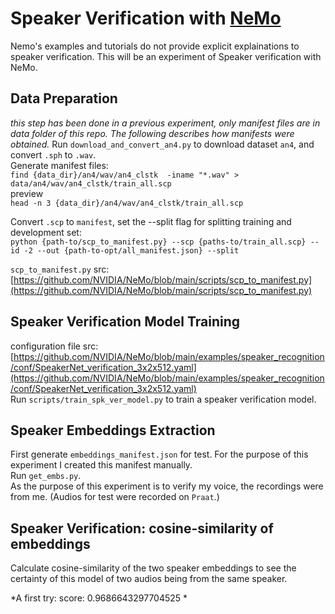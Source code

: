 # Speaker Verification with [NeMo](https://github.com/NVIDIA/NeMo)
Nemo's examples and tutorials do not provide explicit explainations to speaker verification. This will be an experiment of Speaker verification with NeMo.

## Data Preparation
*this step has been done in a previous experiment, only manifest files are in data folder of this repo. The following describes how manifests were obtained.*
Run `download_and_convert_an4.py` to download dataset `an4`, and convert `.sph` to `.wav`.<br>
Generate manifest files:<br>
`find {data_dir}/an4/wav/an4_clstk  -iname "*.wav" > data/an4/wav/an4_clstk/train_all.scp`<br>
preview<br>
`head -n 3 {data_dir}/an4/wav/an4_clstk/train_all.scp`<br>

Convert `.scp` to `manifest`, set the --split flag for splitting training and development set:<br>
`python {path-to/scp_to_manifest.py} --scp {paths-to/train_all.scp} --id -2 --out {path-to-opt/all_manifest.json} --split`<br>

`scp_to_manifest.py` src: [https://github.com/NVIDIA/NeMo/blob/main/scripts/scp_to_manifest.py](https://github.com/NVIDIA/NeMo/blob/main/scripts/scp_to_manifest.py)


## Speaker Verification Model Training
configuration file src: [https://github.com/NVIDIA/NeMo/blob/main/examples/speaker_recognition/conf/SpeakerNet_verification_3x2x512.yaml](https://github.com/NVIDIA/NeMo/blob/main/examples/speaker_recognition/conf/SpeakerNet_verification_3x2x512.yaml)<br>
Run `scripts/train_spk_ver_model.py` to train a speaker verification model.

## Speaker Embeddings Extraction
First generate `embeddings_manifest.json` for test. For the purpose of this experiment I created this manifest manually.<br>
Run `get_embs.py`.<br>
As the purpose of this experiment is to verify my voice, the recordings were from me. (Audios for test were recorded on `Praat`.)

## Speaker Verification: cosine-similarity of embeddings
Calculate cosine-similarity of the two speaker embeddings to see the certainty of this model of two audios being from the same speaker.

*A first try: score: 0.9686643297704525 *

